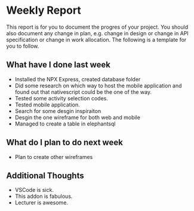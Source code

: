 # Weekly Report

This report is for you to document the progres of your project. You should also document any change in plan, e.g. change in design or change in API specification or change in work allocation. The following is a template for you to follow.

## What have I done last week

- Installed the NPX Express, created database folder
- Did some research on which way to host the mobile application and found out that nativescript could be the one of the way.
- Tested some activity selection codes. 
- Tested mobile application.
- Search for some desgin inspiraiton
- Desgin the one wireframe for both web and mobile
- Managed to create a table in elephantsql
## What do I plan to do next week

-   Plan to create other wireframes

## Additional Thoughts

-   VSCode is sick.
-   This addon is fabulous.
-   Lecturer is awesome.
